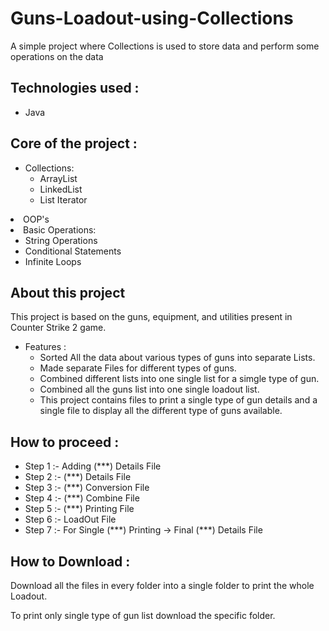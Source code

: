 # Guns-Loadout-using-Collections
A simple project where Collections is used to store data and perform some operations on the data 
<br>

<h2>Technologies used : </h2>

<ul>
  <li>Java</li>
</ul>

<h2>Core of the project : </h2>

<ul>
  <li>Collections:
    <ul>
      <li>ArrayList</li>
      <li>LinkedList</li>
      <li>List Iterator</li>
    </ul>
  </li>
</ul>

<li>OOP's</li>
  
  <li>Basic Operations:
    <ul>
      <li>String Operations</li>
      <li>Conditional Statements</li>
      <li>Infinite Loops</li>
    </ul>
  </li>
</ul>

<h2>About this project</h2>
<p>This project is based on the guns, equipment, and utilities present in Counter Strike 2 game.</p>
<ul>
  <li>Features :
    <ul>
      <li>Sorted All the data about various types of guns into separate Lists.</li> 
      <li>Made separate Files for different types of guns.</li>
      <li>Combined different lists into one single list for a simgle type of gun.</li>
      <li>Combined all the guns list into one single loadout list.</li>
      <li>This project contains files to print a single type of gun details and a single file to display all the different type of guns available.</li>
    </ul>  
  </li>
</ul>

<h2>How to proceed : </h2>
<ul>
  <li>Step 1 :- Adding (***) Details File</li>
  <li>Step 2 :- (***) Details File</li>
  <li>Step 3 :- (***) Conversion File</li>
  <li>Step 4 :- (***) Combine File</li>
  <li>Step 5 :- (***) Printing File</li>
  <li>Step 6 :- LoadOut File</li>
  <li>Step 7 :- For Single (***) Printing -> Final (***) Details File</li>
</ul>

<h2>How to Download : </h2>
<p>Download all the files in every folder into a single folder to print the whole Loadout.</p>
<p>To print only single type of gun list download the specific folder.</p>




